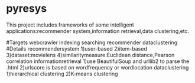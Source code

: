 pyresys
=======

This project includes frameworks of some intelligent applications:recommender system,information retrieval,data clustering,etc.

#Targets
	webcrawler
	indexing
	searching
	recommender
	dataclustering
#Details
	recommendersystem
		1)user-based
		2)item-based
		3)dataset:movielens
		4)similaritymeasure:Euclidean distance,Pearson correlation
	informationretrieval
		1)use BeautifulSoup and urllib2 to parse the .html
		2)urlscore is based on wordfrequency or wordlocation 
	dataclustering
		1)hierarchical clustering
		2)K-means clustering

